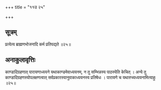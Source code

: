 +++
title = "११उ २५"

+++

## सूत्रम्
प्रत्येत्य ब्राह्मणभोजनादि कर्म प्रतिपद्यते ॥२५॥

## अनाकुलावृत्तिः
काण्डादिग्रहणात् पारायणाध्ययने यथाकाण्डमेवाध्ययनम्, न तु सम्भिन्नस्य पाठस्येति केचित् ।
अन्ये तु काण्डादिग्रहणस्योपलक्षणत्वात् सर्वप्रकारस्यानुवाकाध्ययनस्य प्रतिषेधः ।
पारायणे च यथारुच्यध्ययनामित्याहुः ॥२५॥
